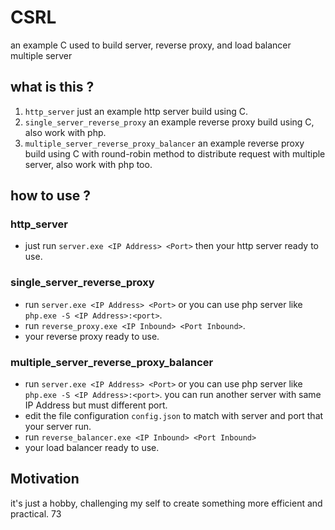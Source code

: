 # CSRL
an example C used to build server, reverse proxy, and load balancer multiple server

## what is this ?
1. `http_server` just an example http server build using C.
2. `single_server_reverse_proxy` an example reverse proxy build using C, also work with php.
3. `multiple_server_reverse_proxy_balancer` an example reverse proxy build using C with round-robin method to distribute request with multiple server, also work with php too.

## how to use ?

### http_server
- just run `server.exe <IP Address> <Port>` then your http server ready to use.

### single_server_reverse_proxy
- run `server.exe <IP Address> <Port>` or you can use php server like `php.exe -S <IP Address>:<port>`.
- run `reverse_proxy.exe <IP Inbound> <Port Inbound>`.
- your reverse proxy ready to use.

### multiple_server_reverse_proxy_balancer
- run `server.exe <IP Address> <Port>` or you can use php server like `php.exe -S <IP Address>:<port>`. you can run another server with same IP Address but must different port.
- edit the file configuration `config.json` to match with server and port that your server run.
- run `reverse_balancer.exe <IP Inbound> <Port Inbound>`
- your load balancer ready to use.

## Motivation
it's just a hobby, challenging my self to create something more efficient and practical.
73
